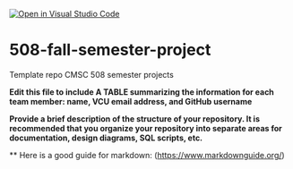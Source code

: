 [![Open in Visual Studio Code](https://classroom.github.com/assets/open-in-vscode-c66648af7eb3fe8bc4f294546bfd86ef473780cde1dea487d3c4ff354943c9ae.svg)](https://classroom.github.com/online_ide?assignment_repo_id=8523865&assignment_repo_type=AssignmentRepo)
# 508-fall-semester-project
Template repo CMSC 508 semester projects

**Edit this file to include A TABLE summarizing the information for each team member: name, VCU email address, and GitHub username**

**Provide a brief description of the structure of your repository. It is recommended that you organize your repository into separate areas for documentation, design diagrams, SQL scripts, etc.**

** Here is a good guide for markdown: (https://www.markdownguide.org/)
